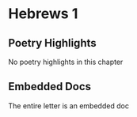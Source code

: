 # Hebrews 1

## Poetry Highlights

No poetry highlights in this chapter

## Embedded Docs

The entire letter is an embedded doc

